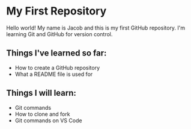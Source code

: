 # My First Repository
Hello world! My name is Jacob and this is my first GitHub repository.
I'm learning Git and GitHub for version control.

## Things I've learned so far:
- How to create a GitHub repository
- What a README file is used for

## Things I will learn:
- Git commands
- How to clone and fork
- Git commands on VS Code
